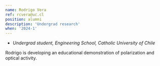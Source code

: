 ```yaml
---
name: Rodrigo Vera
ref: rcvera@uc.cl
position: alumni
description: 'Undergrad research'
when: '2024-1'
---
```


- _Undergrad student, Engineering School, Catholic University of Chile_

Rodrigo is developing an educational demonstration of polarization and optical activity. 
